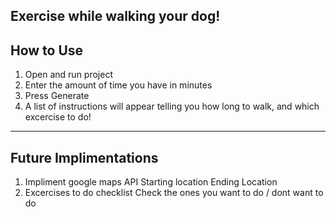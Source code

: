 Exercise while walking your dog! 
---------------------------------
How to Use  
---------------------------------
1) Open and run project
2) Enter the amount of time you have in minutes
3) Press Generate
4) A list of instructions will appear telling you how long to walk, and which excercise to do!
---------------------------------
Future Implimentations  
---------------------------------
1) Impliment google maps API
  Starting location
  Ending Location
2) Excercises to do checklist
  Check the ones you want to do / dont want to do
